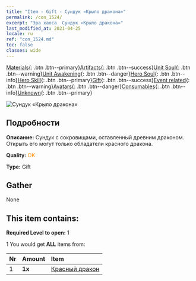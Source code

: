 ```yaml
---
title: "Item - Gift - Сундук «Крыло дракона»"
permalink: /con_1524/
excerpt: "Эра хаоса  Сундук «Крыло дракона»"
last_modified_at: 2021-04-25
locale: ru
ref: "con_1524.md"
toc: false
classes: wide
---
```

 [Materials](/ItemsRU/){: .btn .btn--primary}[Artifacts](/ItemsRU/Artifacts/){: .btn .btn--success}[Unit Soul](/ItemsRU/UnitSoul/){: .btn .btn--warning}[Unit Awakening](/ItemsRU/UnitAwakening/){: .btn .btn--danger}[Hero Soul](/ItemsRU/HeroSoul/){: .btn .btn--info}[Hero Skill](/ItemsRU/HeroSkill/){: .btn .btn--primary}[Gift](/ItemsRU/Gift/){: .btn .btn--success}[Event related](/ItemsRU/Events/){: .btn .btn--warning}[Avatars](/ItemsRU/Avatars/){: .btn .btn--danger}[Consumables](/ItemsRU/Consumables/){: .btn .btn--info}[Unknown](/ItemsRU/Unknown/){: .btn .btn--primary}

 ![Сундук «Крыло дракона»](/images/t/i_907138.png)

## Подробности
 **Описание:** Сундук с сокровищами, оставленный древним драконом. Открыть его могут только обладатели красного дракона.

 **Quality:** <span style="color: #FF8C00">OK</span>

 **Type:** Gift

## Gather

  None

## This item contains:

 **Required Level to open:** 1

 1 You would get **ALL** items  from:

  | Nr | Amount |     Item    |
  |:---|:-------|:------------|
  | 1 |  **1x** | [Красный дракон](/ItemsRU/unt_251/) |  | 
